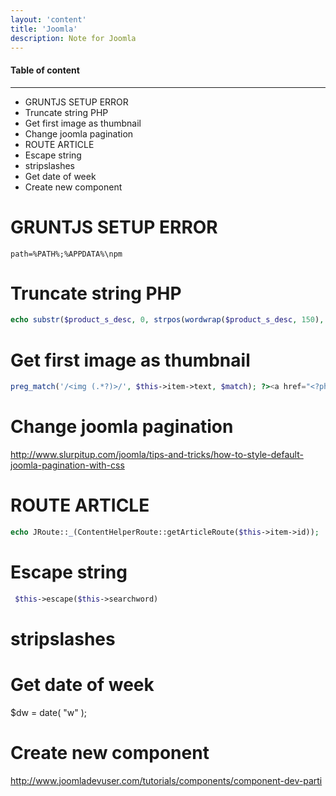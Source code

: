 ```yaml
---
layout: 'content'
title: 'Joomla'
description: Note for Joomla
---
```


#### Table of content
-------------

<!-- MarkdownTOC depth=2 -->

- GRUNTJS SETUP ERROR
- Truncate string PHP
- Get first image as thumbnail
- Change joomla pagination
- ROUTE ARTICLE
- Escape string
- stripslashes
- Get date of week
- Create new component

<!-- /MarkdownTOC -->


# GRUNTJS SETUP ERROR

<code>path=%PATH%;%APPDATA%\npm</code>

# Truncate string PHP

```php
echo substr($product_s_desc, 0, strpos(wordwrap($product_s_desc, 150), "\n"));
```


# Get first image as thumbnail

```php
preg_match('/<img (.*?)>/', $this->item->text, $match); ?><a href="<?php echo $this->item->readmore_link; ?>"><?php echo $match[0]; ?></a>
```

# Change joomla pagination

http://www.slurpitup.com/joomla/tips-and-tricks/how-to-style-default-joomla-pagination-with-css

# ROUTE ARTICLE

```php
echo JRoute::_(ContentHelperRoute::getArticleRoute($this->item->id));
```

# Escape string

```php
 $this->escape($this->searchword)
```

# stripslashes

# Get date of week 

$dw = date( "w" );

# Create new component

http://www.joomladevuser.com/tutorials/components/component-dev-parti
